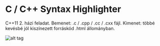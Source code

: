 # C / C++ Syntax Highlighter

C++11 2. házi feladat.
Bemenet: .c / .cpp / .cc / .cxx fájl.
Kimenet: többé kevésbé jól kiszínezett forráskód .html állományban.

![alt tag](https://user-images.githubusercontent.com/40013370/70856061-836c4680-1ed5-11ea-9442-b761ad65274d.png)
